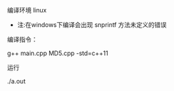 编译环境 linux
-   注:在windows下编译会出现 snprintf 方法未定义的错误

编译指令：

g++ main.cpp MD5.cpp -std=c++11

运行

./a.out